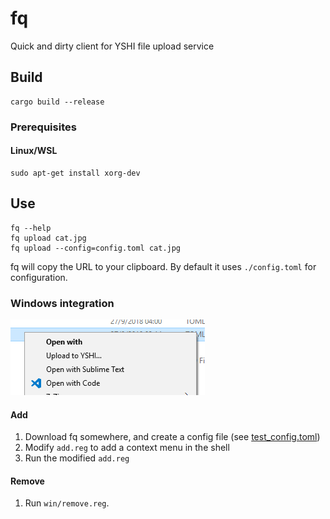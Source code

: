 # fq

Quick and dirty client for YSHI file upload service

## Build

```
cargo build --release
```

### Prerequisites

#### Linux/WSL

```
sudo apt-get install xorg-dev
```

## Use

```
fq --help
fq upload cat.jpg
fq upload --config=config.toml cat.jpg
```

fq will copy the URL to your clipboard. By default it uses `./config.toml` for configuration.

### Windows integration

![Windows shell integration](integrate/win/win.png)

#### Add

1. Download fq somewhere, and create a config file (see [test_config.toml](test/fixtures/test_config.toml))
2. Modify `add.reg` to add a context menu in the shell
3. Run the modified `add.reg`

#### Remove

1. Run `win/remove.reg`.
